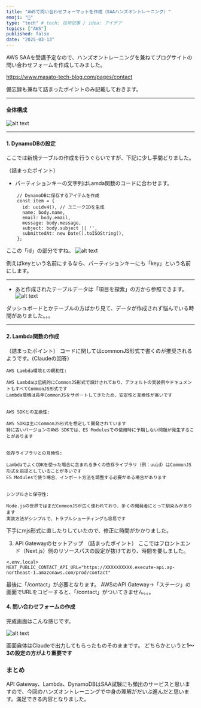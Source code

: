 ```yaml
---
title: "AWSで問い合わせフォーマットを作成（SAAハンズオントレーニング）"
emoji: "🎉"
type: "tech" # tech: 技術記事 / idea: アイデア
topics: ["AWS"]
published: false
date: "2025-03-13"
---
```

AWS SAAを受講予定なので、ハンズオントレーニングを兼ねてブログサイトの問い合わせフォームを作成してみました。

https://www.masato-tech-blog.com/pages/contact

備忘録も兼ねて詰まったポイントのみ記載しておきます。

---
#### 全体構成

![alt text](image-2.png)

---

#### 1. DynamoDBの設定
ここでは新規テーブルの作成を行うぐらいですが、下記に少し手間どりました。

（詰まったポイント）
- パーティションキーの文字列はLamda関数のコードに合わせます。

~~~
    // DynamoDBに保存するアイテムを作成
    const item = {
      id: uuidv4(), // ユニークIDを生成
      name: body.name,
      email: body.email,
      message: body.message,
      subject: body.subject || '',
      submittedAt: new Date().toISOString(),
    };
~~~

ここの「id」の部分ですね。
![alt text](image.png)

例えばkeyという名前にするなら、パーティションキーにも「key」という名前にします。

---

- あと作成されたテーブルデータは「項目を探索」の方から参照できます。
![alt text](image-1.png)

ダッシュボードとかテーブルの方ばかり見て、データが作成されず悩んでいる時間がありました。。。

---

#### 2. Lambda関数の作成
（詰まったポイント）
コードに関してはcommonJS形式で書くのが推奨されるようです。(Claudeの回答）

~~~
AWS Lambda環境との親和性:

AWS Lambdaは伝統的にCommonJS形式で設計されており、デフォルトの実装例やドキュメントもすべてCommonJS形式です
Lambda環境は長年CommonJSをサポートしてきたため、安定性と互換性が高いです


AWS SDKとの互換性:

AWS SDKは主にCommonJS形式を想定して開発されています
特に古いバージョンのAWS SDKでは、ES Modulesでの使用時に予期しない問題が発生することがあります


依存ライブラリとの互換性:

LambdaでよくCDKを使った場合に含まれる多くの依存ライブラリ（例：uuid）はCommonJS形式を前提としていることが多いです
ES Modulesで使う場合、インポート方法を調整する必要がある場合があります


シンプルさと保守性:

Node.jsの世界ではまだCommonJSが広く使われており、多くの開発者にとって馴染みがあります
実装方法がシンプルで、トラブルシューティングも容易です
~~~

下手にmjs形式に直したりしていたので、修正に時間がかかりました。

3. API Gatewayのセットアップ
（詰まったポイント）
ここではフロントエンド（Next.js）側のリソースパスの設定が抜けており、時間を要しました。

~~~
<.env.local>
NEXT_PUBLIC_CONTACT_API_URL="https://XXXXXXXXXX.execute-api.ap-northeast-1.amazonaws.com/prod/contact"
~~~

最後に「/contact」が必要となります。
AWSのAPI Gateway→「ステージ」の画面でURLをコピーすると、「/contact」がついてきません。。。


#### 4. 問い合わせフォームの作成

完成画面はこんな感じです。

![alt text](image4.png)

画面自体はClaudeで出力してもらったものそのままです。
どちらかというと**1～3の設定の方がより重要です**

### まとめ
API Gateway、Lambda、DynamoDBはSAA試験にも頻出のサービスと思いますので、今回のハンズオントレーニングで中身の理解がだいぶ進んだと思います。満足できる内容となりました。